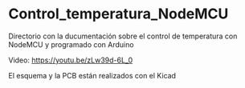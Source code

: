 # Control_temperatura_NodeMCU
Directorio con la ducumentación sobre el control de temperatura con NodeMCU y programado con Arduino

Video: https://youtu.be/zLw39d-6L_0

El esquema y la PCB están realizados con el Kicad
